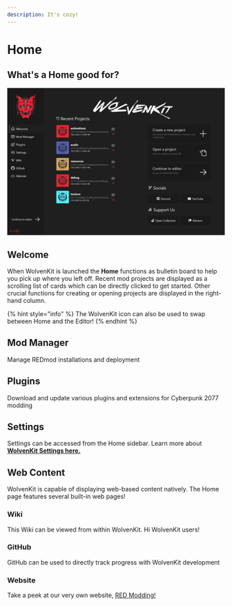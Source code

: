 ```yaml
---
description: It's cozy!
---
```


# Home

## What's a Home good for?

![](<../.gitbook/assets/WK 8.7 Home Generic.png>)

## Welcome

When WolvenKit is launched the **Home** functions as bulletin board to help you pick up where you left off. Recent mod projects are displayed as a scrolling list of cards which can be directly clicked to get started. Other crucial functions for creating or opening projects are displayed in the right-hand column.

{% hint style="info" %}
The WolvenKit icon can also be used to swap between Home and the Editor!
{% endhint %}

## Mod Manager

Manage REDmod installations and deployment

## Plugins

Download and update various plugins and extensions for Cyberpunk 2077 modding

## Settings

Settings can be accessed from the Home sidebar. Learn more about [**WolvenKit Settings here.**](home.md#settings)

## Web Content

WolvenKit is capable of displaying web-based content natively. The Home page features several built-in web pages!

### Wiki

This Wiki can be viewed from within WolvenKit. Hi WolvenKit users!

### GitHub

GitHub can be used to directly track progress with WolvenKit development

### Website

Take a peek at our very own website, [RED Modding!](https://redmodding.org)



